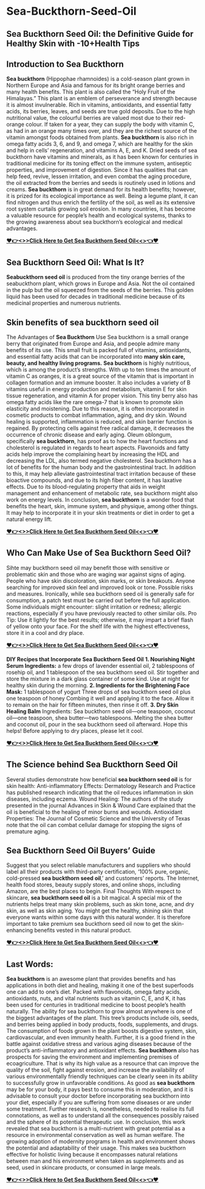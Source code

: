 # Sea-Buckthorn-Seed-Oil
## Sea Buckthorn Seed Oil: the Definitive Guide for Healthy Skin with -10+Health Tips
## Introduction to Sea Buckthorn
**Sea buckthorn** (Hippophae rhamnoides) is a cold-season plant grown in Northern Europe and Asia and famous for its bright orange berries and many health benefits. This plant is also called the “Holy Fruit of the Himalayas.” This plant is an emblem of perseverance and strength because it is almost invulnerable. Rich in vitamins, antioxidants, and essential fatty acids, its berries, leaves, and seeds are true gold deposits.
Due to the high nutritional value, the colourful berries are valued most due to their red-orange colour. If taken for a year, they can supply the body with vitamin C, as had in an orange many times over, and they are the richest source of the vitamin amongst foods obtained from plants. **Sea buckthorn** is also rich in omega fatty acids 3, 6, and 9, and omega 7, which are healthy for the skin and help in cells’ regeneration, and vitamins A, E, and K.
Dried seeds of sea buckthorn have vitamins and minerals, as it has been known for centuries in traditional medicine for its toning effect on the immune system, antiseptic properties, and improvement of digestion. Since it has qualities that can help feed, revive, lessen irritation, and even combat the aging procedure, the oil extracted from the berries and seeds is routinely used in lotions and creams.
**Sea buckthorn** is in great demand for its health benefits; however, it is prized for its ecological importance as well. Being a legume plant, it can find nitrogen and thus enrich the fertility of the soil, as well as its extensive root system curtails growing soil erosion.
In many countries, it has become a valuable resource for people’s health and ecological systems, thanks to the growing awareness about sea buckthorn’s ecological and medical advantages.

**[❤️👉<>>Click Here to Get Sea Buckthorn Seed Oil<<>👈❤️](https://gdnreview.com/sea-buckthorn/)**

## Sea Buckthorn Seed Oil: What Is It?
**Seabuckthorn seed oil** is produced from the tiny orange berries of the seabuckthorn plant, which grows in Europe and Asia. Not the oil contained in the pulp but the oil squeezed from the seeds of the berries. This golden liquid has been used for decades in traditional medicine because of its medicinal properties and numerous nutrients.

## Skin benefits of sea buckthorn seed oil
The Advantages of **Sea Buckthorn** Use Sea buckthorn is a small orange berry that originated from Europe and Asia, and people admire many benefits of its use. This small fruit is packed full of vitamins, antioxidants, and essential fatty acids that can be incorporated into **many skin care, beauty, and healthy living programs.**
**Sea buckthorn** is highly nutritious, which is among the product’s strengths. With up to ten times the amount of vitamin C as oranges, it is a great source of the vitamin that is important in collagen formation and an immune booster.
It also includes a variety of B vitamins useful in energy production and metabolism, vitamin E for skin tissue regeneration, and vitamin A for proper vision. This tiny berry also has omega fatty acids like the rare omega-7 that is known to promote skin elasticity and moistening.
Due to this reason, it is often incorporated in cosmetic products to combat inflammation, aging, and dry skin. Wound healing is supported, inflammation is reduced, and skin barrier function is regained. By protecting cells against free radical damage, it decreases the occurrence of chronic disease and early aging. Oleum oblongum, specifically **sea buckthorn**, has proof as to how the heart functions and cholesterol is regulated in regards to heart aspects.
Flavonoids and fatty acids help improve the complaining heart by increasing the HDL and decreasing the LDL, also termed negative cholesterol. Sea buckthorn has a lot of benefits for the human body and the gastrointestinal tract. In addition to this, it may help alleviate gastrointestinal tract irritation because of these bioactive compounds, and due to its high fiber content, it has laxative effects.
Due to its blood-regulating property that aids in weight management and enhancement of metabolic rate, sea buckthorn might also work on energy levels. In conclusion, **sea buckthorn** is a wonder food that benefits the heart, skin, immune system, and physique, among other things. It may help to incorporate it in your skin treatments or diet in order to get a natural energy lift.

**[❤️👉<>>Click Here to Get Sea Buckthorn Seed Oil<<>👈❤️](https://gdnreview.com/sea-buckthorn/)**

## Who Can Make Use of Sea Buckthorn Seed Oil?
Sihte may buckthorn seed oil may benefit those with sensitive or problematic skin and those who are waging war against signs of aging.
People who have skin discoloration, skin marks, or skin breakouts.
Anyone searching for improved skin feel and improved look or tone.
Possible risks and measures.
Ironically, while sea buckthorn seed oil is generally safe for consumption, a patch test must be carried out before the full application. Some individuals might encounter:
slight irritation or redness; allergic reactions, especially if you have previously reacted to other similar oils.
Pro Tip: Use it lightly for the best results; otherwise, it may impart a brief flash of yellow onto your face.
For the shelf life with the highest effectiveness, store it in a cool and dry place.

**[❤️👉<>>Click Here to Get Sea Buckthorn Seed Oil<<>👈❤️](https://gdnreview.com/sea-buckthorn/)**

**DIY Recipes that Incorporate Sea Buckthorn Seed Oil**
**1. Nourishing Night Serum Ingredients:** a few drops of lavender essential oil, 2 tablespoons of rosehip oil, and 1 tablespoon of the sea buckthorn seed oil.
Stir together and store the mixture in a dark glass container of some kind. Use at night for healthy skin during the morning.
**2. Ingredients for the Brightening Face Mask:** 1 tablespoon of yogurt
Three drops of sea buckthorn seed oil plus one teaspoon of honey
Combing it well and applying it to the face. Allow it to remain on the hair for fifteen minutes, then rinse it off.
**3. Dry Skin Healing Balm** 
Ingredients: Sea buckthorn seed oil—one teaspoon, coconut oil—one teaspoon, shea butter—two tablespoons.
Melting the shea butter and coconut oil, pour in the sea buckthorn seed oil afterward. Hope this helps! Before applying to dry places, please let it cool.

**[❤️👉<>>Click Here to Get Sea Buckthorn Seed Oil<<>👈❤️](https://gdnreview.com/sea-buckthorn/)**

## The Science behind Sea Buckthorn Seed Oil
Several studies demonstrate how beneficial **sea buckthorn seed oil** is for skin health:
Anti-inflammatory Effects: Dermatology Research and Practice has published research indicating that the oil reduces inflammation in skin diseases, including eczema.
Wound Healing: The authors of the study presented in the journal Advances in Skin & Wound Care explained that the oil is beneficial to the healing of minor burns and wounds.
Antioxidant Properties: The Journal of Cosmetic Science and the University of Texas note that the oil can combat cellular damage for stopping the signs of premature aging.

## Sea Buckthorn Seed Oil Buyers’ Guide
Suggest that you select reliable manufacturers and suppliers who should label all their products with third-party certification, ‘100% pure, organic, cold-pressed **sea buckthorn seed oil**,’ and customers’ reports.
The Internet, health food stores, beauty supply stores, and online shops, including Amazon, are the best places to begin.
Final Thoughts
With respect to skincare, **sea buckthorn seed oil** is a bit magical. A special mix of the nutrients helps treat many skin problems, such as skin tone, acne, and dry skin, as well as skin aging. You might get the healthy, shining skin that everyone wants within some days with this natural wonder.
It is therefore important to take premium sea buckthorn seed oil now to get the skin-enhancing benefits vested in this natural product.

**[❤️👉<>>Click Here to Get Sea Buckthorn Seed Oil<<>👈❤️](https://gdnreview.com/sea-buckthorn/)**

## Last Words:
**Sea buckthorn** is an awesome plant that provides benefits and has applications in both diet and healing, making it one of the best superfoods one can add to one’s diet. Packed with flavonoids, omega fatty acids, antioxidants, nuts, and vital nutrients such as vitamin C, E, and K, it has been used for centuries in traditional medicine to boost people’s health naturally.
The ability for sea buckthorn to grow almost anywhere is one of the biggest advantages of the plant. This tree’s products include oils, seeds, and berries being applied in body products, foods, supplements, and drugs. The consumption of foods grown in the plant boosts digestive system, skin, cardiovascular, and even immunity health. Further, it is a good friend in the battle against oxidative stress and various aging diseases because of the product’s anti-inflammatory and antioxidant effects.
**Sea buckthorn** also has prospects for saving the environment and implementing premises of ecoagriculture. That is why its high value as a resource that can improve the quality of the soil, fight against erosion, and increase the availability of various environmentally friendly techniques can be clearly seen in its ability to successfully grow in unfavorable conditions.
As good as **sea buckthorn** may be for your body, it pays best to consume this in moderation, and it is advisable to consult your doctor before incorporating sea buckthorn into your diet, especially if you are suffering from some diseases or are under some treatment. Further research is, nonetheless, needed to realise its full connotations, as well as to understand all the consequences possibly raised and the sphere of its potential therapeutic use.
In conclusion, this work revealed that sea buckthorn is a multi-nutrient with great potential as a resource in environmental conservation as well as human welfare. The growing adoption of modernity programs in health and environment shows the potential and adaptability of their usage.
This makes sea buckthorn effective for holistic living because it encompasses natural relations between man and his environment when taken as supplements and as seed, used in skincare products, or consumed in large meals. 

**[❤️👉<>>Click Here to Get Sea Buckthorn Seed Oil<<>👈❤️](https://gdnreview.com/sea-buckthorn/)**


